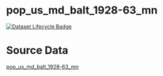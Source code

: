 # pop_us_md_balt_1928-63_mn

[![Dataset Lifecycle Badge](https://img.shields.io/static/v1.svg?label=Lifecycle&message=Unreleased&color=blue)](https://github.com/davidearn/iidda/blob/main/docs/lifecycle.md)

# Source Data

[pop_us_md_balt_1928-63_mn](https://raw.githubusercontent.com/davidearn/iidda/master/data/pop_us_md_balt_1928-63_mn/source-data/pop_us_md_balt_1928-63_mn.csv)
